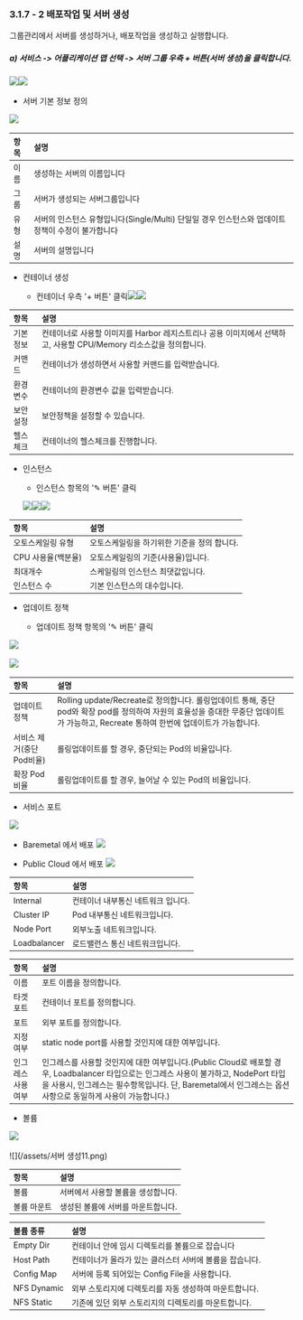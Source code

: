 ### 3.1.7 - 2 배포작업 및 서버 생성

그룹관리에서 서버를 생성하거나, 배포작업을 생성하고 실행합니다.

##### a\) 서비스 -&gt; 어플리케이션 맵 선택 -&gt; 서버 그룹 우측 + 버튼\(서버 생성\)을 클릭합니다.

![](/assets/서버생성.png)![](/assets/서버생성2.png)

* 서버 기본 정보 정의

![](/assets/서버생성3.png)

| **항목** | **설명** |
| :--- | :--- |
| 이름 | 생성하는 서버의 이름입니다 |
| 그룹 | 서버가 생성되는 서버그룹입니다 |
| 유형 | 서버의 인스턴스 유형입니다\(Single/Multi\) 단일일 경우 인스턴스와 업데이트 정책이 수정이 불가합니다 |
| 설명 | 서버의 설명입니다 |

* 컨테이너 생성

  * 컨테이너 우측 '+ 버튼' 클릭![](/assets/서버생성4.png)![](/assets/서버생성5.png)

| **항목** | **설명** |
| :--- | :--- |
| 기본 정보 | 컨테이너로 사용할 이미지를 Harbor 레지스트리나 공용 이미지에서 선택하고, 사용할 CPU/Memory 리소스값을 정의합니다. |
| 커맨드 | 컨테이너가 생성하면서 사용할 커맨드를 입력받습니다. |
| 환경 변수 | 컨테이너의 환경변수 값을 입력받습니다. |
| 보안 설정 | 보안정책을 설정할 수 있습니다. |
| 헬스 체크 | 컨테이너의 헬스체크를 진행합니다. |

* 인스턴스

  * 인스턴스 항목의 '✎ 버튼' 클릭

  ![](/assets/서버생성6.png)![](/assets/서버생성7-1.png)![](/assets/서버생성7-2.png)

| **항목** | **설명** |
| :--- | :--- |
| 오토스케일링 유형 | 오토스케일링을 하기위한 기준을 정의 합니다. |
| CPU 사용율\(백분율\) | 오토스케일링의 기준\(사용율\)입니다. |
| 최대개수 | 스케일링의 인스턴스 최댓값입니다. |
| 인스턴스 수 | 기본 인스턴스의 대수입니다. |

* 업데이트 정책

  * 업데이트 정책 항목의 '✎ 버튼' 클릭

![](/assets/서버생성8.png)

![](/assets/서버생성9.png)

| **항목** | **설명** |
| :--- | :--- |
| 업데이트 정책 | Rolling update/Recreate로 정의합니다. 롤링업데이트 통해, 중단 pod와 확장 pod를 정의하여 자원의 효율성을 증대한 무중단 업데이트가 가능하고, Recreate 통하여 한번에 업데이트가 가능합니다. |
| 서비스 제거\(중단Pod비율\) | 롤링업데이트를 할 경우, 중단되는 Pod의 비율입니다. |
| 확장 Pod비율 | 롤링업데이트를 할 경우, 늘어날 수 있는 Pod의 비율입니다. |

* 서비스 포트

![](/assets/서버생성12.png)

* Baremetal 에서 배포 ![](/assets/서버생성13.png)

* Public Cloud 에서 배포 ![](/assets/서버생성14.png) 



| **항목** | **설명** |
| :--- | :--- |
| Internal | 컨테이너 내부통신 네트워크 입니다. |
| Cluster IP | Pod 내부통신 네트워크입니다. |
| Node Port | 외부노출 네트워크입니다. |
| Loadbalancer | 로드밸런스 통신 네트워크입니다. |

| 항목 | 설명 |
| :--- | :--- |
| 이름 | 포트 이름을 정의합니다. |
| 타겟 포트 | 컨테이너 포트를 정의합니다. |
| 포트 | 외부 포트를 정의합니다. |
| 지정 여부 | static node port를 사용할 것인지에 대한 여부입니다. |
| 인그레스 사용 여부 | 인그레스를 사용할 것인지에 대한 여부입니다.\(Public Cloud로 배포할 경우, Loadbalancer 타입으로는 인그레스 사용이 불가하고, NodePort 타입을 사용시, 인그레스는 필수항목입니다. 단, Baremetal에서 인그레스는 옵션사항으로 동일하게 사용이 가능합니다.\) |

* 볼륨

![](/assets/서버생성10.png)

![](/assets/서버 생성11.png)

| **항목** | 설명 |
| :--- | :--- |
| 볼륨 | 서버에서 사용할 볼륨을 생성합니다. |
| 볼륨 마운트 | 생성된 볼륨에 서버를 마운트합니다. |

| **볼륨 종류** | **설명** |
| :--- | :--- |
| Empty Dir | 컨테이너 안에 임시 디렉토리를 볼륨으로 잡습니다 |
| Host Path | 컨테이너가 올라가 있는 클러스터 서버에 볼륨을 잡습니다. |
| Config Map | 서버에 등록 되어있는 Config File을 사용합니다. |
| NFS Dynamic | 외부 스토리지에 디렉토리를 자동 생성하여 마운트합니다. |
| NFS Static | 기존에 있던 외부 스토리지의 디렉토리를 마운트합니다. |



